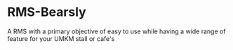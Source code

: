 # RMS-Bearsly
A RMS with a primary objective of easy to use while having a wide range of feature for your UMKM stall or cafe's
